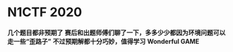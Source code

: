 # N1CTF 2020
**几个题目都非预期了**
**赛后和出题师傅们聊了一下，多多少少都因为环境问题可以走一些“歪路子”**
**不过预期解都十分巧妙，值得学习**
**Wonderful GAME**